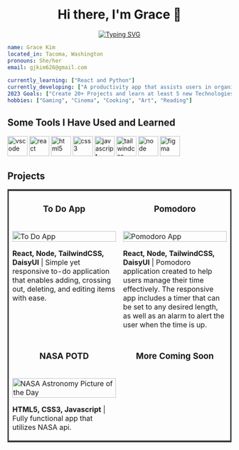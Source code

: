 <div align='center'">
                    <h1>Hi there, I'm Grace 👋</h1>
                    
[![Typing SVG](https://readme-typing-svg.demolab.com?font=Fira+Code&pause=1000&color=6BC4CE&center=true&vCenter=true&width=435&lines=Full-Stack+Developer;Always+ready+to+learn+something+new)](https://git.io/typing-svg)
                    </div>

```yaml
name: Grace Kim
located_in: Tacoma, Washington
pronouns: She/her
email: gjkim626@gmail.com
  
currently_learning: ["React and Python"]
currently_developing: ["A productivity app that assists users in organizing tasks, enhancing focus, and managing time"]
2023 Goals: ["Create 20+ Projects and learn at least 5 new Technologies."]
hobbies: ["Gaming", "Cinema", "Cooking", "Art", "Reading"]
```

<h2>Some Tools I Have Used and Learned</h2>
<div align="justify-between">                                                       
<img src="https://cdn.jsdelivr.net/gh/devicons/devicon/icons/vscode/vscode-original.svg" alt="vscode" width="45" height="45" />
<img src="https://cdn.jsdelivr.net/gh/devicons/devicon/icons/react/react-original.svg" alt="react" width="45" height="45" />
<img src="https://cdn.jsdelivr.net/gh/devicons/devicon/icons/html5/html5-original.svg" alt="html5" width="45" height="45" />
<img src="https://cdn.jsdelivr.net/gh/devicons/devicon/icons/css3/css3-original.svg" alt="css3" width="45" height="45" />                                                 <img src="https://cdn.jsdelivr.net/gh/devicons/devicon/icons/javascript/javascript-original.svg" alt="javascript" width="45" height="45" />
<img src="https://cdn.jsdelivr.net/gh/devicons/devicon/icons/tailwindcss/tailwindcss-plain.svg" alt="tailwindcss" width="45" height="45" />
<img src="https://cdn.jsdelivr.net/gh/devicons/devicon/icons/nodejs/nodejs-plain-wordmark.svg" alt="node" width="45" height="45" />
<img src="https://cdn.jsdelivr.net/gh/devicons/devicon/icons/figma/figma-original.svg" alt="figma" width="45" height="45" />                                         
</div>

<h2>Projects</h2>
<table bordercolor="#424242">
  <tr>
    <td width="50%" valign="top">
      <h3 align="center">To Do App</h3>
        <br/>
        <a target="_blank" href="https://todos-manage.netlify.app/">
            <img src="https://i.ibb.co/vqG4Bym/todos.png" width="100%" alt="To Do App"/>
        </a>
        <br/>        
  <a href="https://todos-manage.netlify.app/" target="_blank">
  </a>
<p><strong>React, Node, TailwindCSS, DaisyUI</strong> | Simple yet responsive to-do application that enables adding, crossing out, deleting, and editing items with ease.</p>
    </td>
    <td width="50%" valign="top">
      <h3 align="center">Pomodoro</h3>
        <br/>
        <a target="_blank" href="https://pomodoroapptimer.netlify.app/">
            <img src="https://i.ibb.co/6gndRf8/pomodoro.png" width="100%" alt="Pomodoro App"/>
        </a>
        <br/>
  <a href="https://pomodoroapptimer.netlify.app/" target="_blank">
  </a>
  
<p><strong>React, Node, TailwindCSS, DaisyUI</strong> | Pomodoro application created to help users manage their time effectively. The responsive app includes a timer that can be set to any desired length, as well as an alarm to alert the user when the time is up.</p>
    </td>
  </tr>
  <tr>
    <td width="50%" valign="top">
      <h3 align="center">NASA POTD</h3>
        <br/>
        <a target="_blank" href="https://nasapotdapi.netlify.app/">
            <img src="https://i.ibb.co/DV34yDB/nasapotd.png" width="100%" alt="NASA Astronomy Picture of the Day"/>
        </a>
        <br/>        
  <a href="https://nasapotdapi.netlify.app/" target="_blank">
  </a>
<p><strong>HTML5, CSS3, Javascript</strong> | Fully functional app that utilizes NASA api.</p>
    </td>
    <td width="50%" valign="top">
      <h3 align="center">More Coming Soon</h3>
    </td>
  </tr>
</table>
